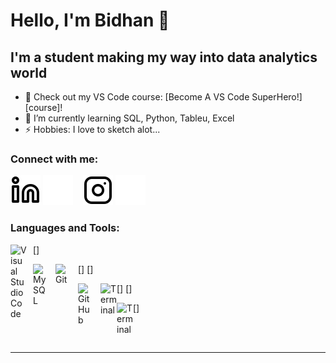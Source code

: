 # Hello, I'm Bidhan 👋 

## I'm a student making my way into data analytics world

- 🔭 Check out my VS Code course: [Become A VS Code SuperHero!][course]!
- 🌱 I’m currently learning SQL, Python, Tableu, Excel
- ⚡ Hobbies: I love to sketch alot...

### Connect with me:

[![website](./img/linkedin-light.svg)](https://www.linkedin.com/in/bidhan-bajracharya-b87a5522a#gh-light-mode-only)
[![website](./img/linkedin-dark.svg)](https://www.linkedin.com/in/bidhan-bajracharya-b87a5522a#gh-dark-mode-only)
&nbsp;&nbsp;
[![website](./img/instagram-light.svg)](https://www.instagram.com/fullmetalbajracharya#gh-light-mode-only)
[![website](./img/instagram-dark.svg)](https://www.instagram.com/fullmetalbajracharya#gh-dark-mode-only)

### Languages and Tools:

[<img align="left" alt="Visual Studio Code" width="26px" src="https://cdn.jsdelivr.net/gh/devicons/devicon/icons/vscode/vscode-original.svg" style="padding-right:10px;" />]


[<img align="left" alt="MySQL" width="26px" src="https://cdn.jsdelivr.net/gh/devicons/devicon/icons/mysql/mysql-original.svg" style="padding-right:10px;" />]
[<img align="left" alt="Git" width="26px" src="https://cdn.jsdelivr.net/gh/devicons/devicon/icons/git/git-original.svg" style="padding-right:10px;" />]

[<img align="left" alt="GitHub" width="26px" src="https://user-images.githubusercontent.com/3369400/139448065-39a229ba-4b06-434b-bc67-616e2ed80c8f.png" style="padding-right:10px;" />]
[<img align="left" alt="Terminal" width="26px" src="./img/terminal-light.svg" />]

[<img align="left" alt="Terminal" width="26px" src="./img/terminal-dark.svg" />]

<br />
<br />

---

[instagram]: https://www.instagram.com/fullmetalbajracharya
[linkedin]: https://www.linkedin.com/in/bidhan-bajracharya-b87a5522a
